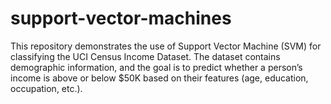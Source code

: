 # support-vector-machines
This repository demonstrates the use of Support Vector Machine (SVM) for classifying the UCI Census Income Dataset. The dataset contains demographic information, and the goal is to predict whether a person’s income is above or below $50K based on their features (age, education, occupation, etc.).
